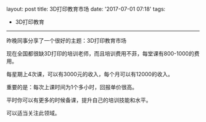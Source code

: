 layout: post
title: 3D打印教育市场
date: '2017-07-01 07:18'
tags:
  - 3D打印教育
---

昨晚同事分享了一个很好的主题：3D打印教育市场

现在全国都很缺3D打印的培训老师，而且培训费用不菲，每堂课有800-1000的费用。

每星期上4次课，可以有3000元的收入，每个月可以有12000的收入。

重要的是：每次上课时间为1个多小时，回报单价很高。

平时你可以有更多的时候备课，提升自己的培训技能和水平。

可以适当关注此领域。
